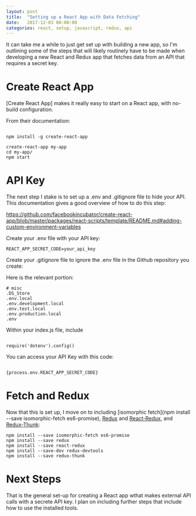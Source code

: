 ```yaml
---
layout: post
title:  "Setting up a React App with Data Fetching"
date:   2017-12-03 00:00:00
categories: react, setup, javascript, redux, api
---
```


It can take me a while to just get set up with building a new app, so I'm outlining some of the steps that will likely routinely have to be made when developing a new React and Redux app that fetches data from an API that requires a secret key. 


# Create React App

[Create React App] makes it really easy to start on a React app, with no-build configuration. 

From their documentation: 

```

npm install -g create-react-app

create-react-app my-app
cd my-app/
npm start

```

# API Key

The next step I stake is to set up a .env and .gitignore file to hide your API. This documentation gives a good overview of how to do this step: 

https://github.com/facebookincubator/create-react-app/blob/master/packages/react-scripts/template/README.md#adding-custom-environment-variables

Create your .env file with your API key: 

```
REACT_APP_SECRET_CODE=your_api_key

```

Create your .gitignore file to ignore the .env file in the Github repository you create: 

Here is the relevant portion: 

```
# misc
.DS_Store
.env.local
.env.development.local
.env.test.local
.env.production.local
.env

```

Within your index.js file, include

```

require('dotenv').config()

```

You can access your API Key with this code: 

```

{process.env.REACT_APP_SECRET_CODE}

```

# Fetch and Redux

Now that this is set up, I move on to including [isomorphic fetch](npm install --save isomorphic-fetch es6-promise), [Redux](https://redux.js.org/) and [React-Redux](https://github.com/reactjs/react-redux), and [Redux-Thunk](https://github.com/gaearon/redux-thunk): 

```
npm install --save isomorphic-fetch es6-promise
npm install --save redux
npm install --save react-redux
npm install --save-dev redux-devtools
npm install --save redux-thunk

```

# Next Steps

That is the general set-up for creating a React app wthat makes external API calls with a secrete API key. I plan on including further steps that include how to use the installed tools. 
